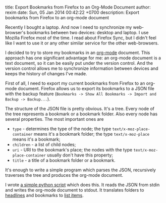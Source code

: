 title: Export Bookmarks from Firefox to an Org-Mode Document
author: rexim
date: Sun, 05 Jan 2014 00:42:22 +0700
description: Export bookmarks from Firefox to an org-mode document

Recently I bought a laptop. And now I need to synchronize my
web-browser's bookmarks between two devices: desktop and laptop. I use
Mozilla Firefox most of the time. I read about Firefox Sync, but I
didn't feel like I want to use it or any other similar service for the
other web-browsers.

I decided to try to store my bookmarks in an
[org-mode](http://orgmode.org/) document. This approach has one
significant advantage for me: an org-mode document is a text document,
so it can be easily put under the version control. And the version
control allows me to synchronize information between devices and keeps
the history of changes I've made.

First of all, I need to export my current bookmarks from Firefox to an
org-mode document. Firefox allows us to export its bookmarks to a JSON
file with the backup feature (`Bookmarks -> Show All Bookmarks ->
Import and Backup -> Backup...`).

The structure of the JSON file is pretty obvious. It's a tree. Every
node of the tree represents a bookmark or a bookmark folder. Also
every node has several properties. The most important ones are

* `type` - determines the type of the node; the type
  `text/x-moz-place-container` means it's a bookmark folder; the type
  `text/x-moz-place` means it's a bookmark;
* `children` - a list of child nodes;
* `uri` - URI to the bookmark's place; the nodes with the type
  `text/x-moz-place-container` usually don't have this property;
* `title` - a title of a bookmark folder or a bookmark.

It's enough to write a simple program which parses the JSON,
recursively traverses the tree and produces the org-mode document.

I wrote
[a simple python script](https://gist.github.com/rexim/8257108) which
does this. It reads the JSON from stdin and writes the org-mode
document to stdout. It translates folders to
[headlines](http://orgmode.org/manual/Headlines.html) and bookmarks to
[list items](http://orgmode.org/manual/Plain-lists.html).
